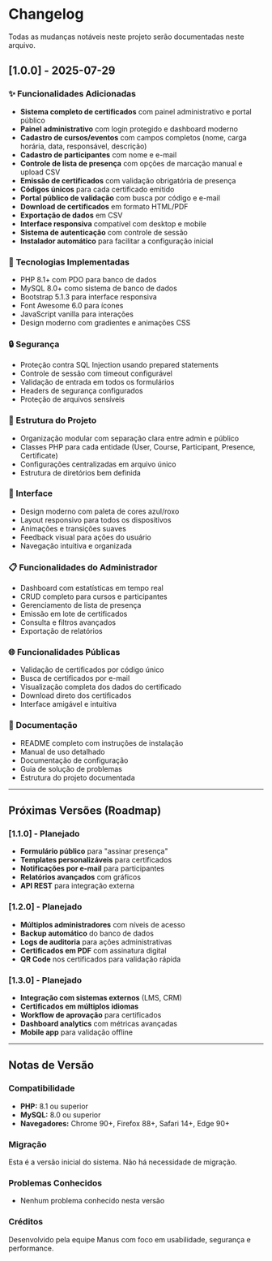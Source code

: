 # Changelog

Todas as mudanças notáveis neste projeto serão documentadas neste arquivo.

## [1.0.0] - 2025-07-29

### ✨ Funcionalidades Adicionadas
- **Sistema completo de certificados** com painel administrativo e portal público
- **Painel administrativo** com login protegido e dashboard moderno
- **Cadastro de cursos/eventos** com campos completos (nome, carga horária, data, responsável, descrição)
- **Cadastro de participantes** com nome e e-mail
- **Controle de lista de presença** com opções de marcação manual e upload CSV
- **Emissão de certificados** com validação obrigatória de presença
- **Códigos únicos** para cada certificado emitido
- **Portal público de validação** com busca por código e e-mail
- **Download de certificados** em formato HTML/PDF
- **Exportação de dados** em CSV
- **Interface responsiva** compatível com desktop e mobile
- **Sistema de autenticação** com controle de sessão
- **Instalador automático** para facilitar a configuração inicial

### 🔧 Tecnologias Implementadas
- PHP 8.1+ com PDO para banco de dados
- MySQL 8.0+ como sistema de banco de dados
- Bootstrap 5.1.3 para interface responsiva
- Font Awesome 6.0 para ícones
- JavaScript vanilla para interações
- Design moderno com gradientes e animações CSS

### 🔒 Segurança
- Proteção contra SQL Injection usando prepared statements
- Controle de sessão com timeout configurável
- Validação de entrada em todos os formulários
- Headers de segurança configurados
- Proteção de arquivos sensíveis

### 📁 Estrutura do Projeto
- Organização modular com separação clara entre admin e público
- Classes PHP para cada entidade (User, Course, Participant, Presence, Certificate)
- Configurações centralizadas em arquivo único
- Estrutura de diretórios bem definida

### 🎨 Interface
- Design moderno com paleta de cores azul/roxo
- Layout responsivo para todos os dispositivos
- Animações e transições suaves
- Feedback visual para ações do usuário
- Navegação intuitiva e organizada

### 📋 Funcionalidades do Administrador
- Dashboard com estatísticas em tempo real
- CRUD completo para cursos e participantes
- Gerenciamento de lista de presença
- Emissão em lote de certificados
- Consulta e filtros avançados
- Exportação de relatórios

### 🌐 Funcionalidades Públicas
- Validação de certificados por código único
- Busca de certificados por e-mail
- Visualização completa dos dados do certificado
- Download direto dos certificados
- Interface amigável e intuitiva

### 📖 Documentação
- README completo com instruções de instalação
- Manual de uso detalhado
- Documentação de configuração
- Guia de solução de problemas
- Estrutura do projeto documentada

---

## Próximas Versões (Roadmap)

### [1.1.0] - Planejado
- **Formulário público** para "assinar presença"
- **Templates personalizáveis** para certificados
- **Notificações por e-mail** para participantes
- **Relatórios avançados** com gráficos
- **API REST** para integração externa

### [1.2.0] - Planejado
- **Múltiplos administradores** com níveis de acesso
- **Backup automático** do banco de dados
- **Logs de auditoria** para ações administrativas
- **Certificados em PDF** com assinatura digital
- **QR Code** nos certificados para validação rápida

### [1.3.0] - Planejado
- **Integração com sistemas externos** (LMS, CRM)
- **Certificados em múltiplos idiomas**
- **Workflow de aprovação** para certificados
- **Dashboard analytics** com métricas avançadas
- **Mobile app** para validação offline

---

## Notas de Versão

### Compatibilidade
- **PHP:** 8.1 ou superior
- **MySQL:** 8.0 ou superior
- **Navegadores:** Chrome 90+, Firefox 88+, Safari 14+, Edge 90+

### Migração
Esta é a versão inicial do sistema. Não há necessidade de migração.

### Problemas Conhecidos
- Nenhum problema conhecido nesta versão

### Créditos
Desenvolvido pela equipe Manus com foco em usabilidade, segurança e performance.

